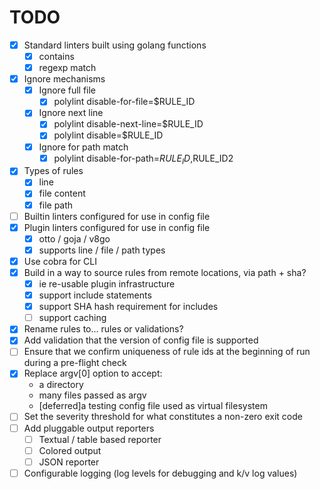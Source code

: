 # TODO

- [x] Standard linters built using golang functions
  - [x] contains
  - [x] regexp match
- [x] Ignore mechanisms
  - [x] Ignore full file
    - [x] polylint disable-for-file=$RULE_ID
  - [x] Ignore next line
    - [x] polylint disable-next-line=$RULE_ID
    - [x] polylint disable=$RULE_ID
  - [x] Ignore for path match
    - [x] polylint disable-for-path=$RULE_ID,$RULE_ID2
- [x] Types of rules
  - [x] line
  - [x] file content
  - [x] file path
- [ ] Builtin linters configured for use in config file
- [x] Plugin linters configured for use in config file
  - [x] otto / goja / v8go
  - [x] supports line / file / path types
- [x] Use cobra for CLI
- [x] Build in a way to source rules from remote locations, via path + sha?
  - [x] ie re-usable plugin infrastructure
  - [x] support include statements
  - [x] support SHA hash requirement for includes
  - [ ] support caching
- [x] Rename rules to... rules or validations?
- [x] Add validation that the version of config file is supported
- [ ] Ensure that we confirm uniqueness of rule ids at the  beginning of run during a pre-flight check
- [x] Replace argv[0] option to accept:
  - a directory
  - many files passed as argv
  - [deferred]a testing config file used as virtual filesystem
- [ ] Set the severity threshold for what constitutes a non-zero exit code
- [ ] Add pluggable output reporters
  - [ ] Textual / table based reporter
  - [ ] Colored output
  - [ ] JSON reporter
- [ ] Configurable logging (log levels for debugging and k/v log values)
